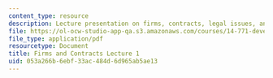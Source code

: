 ```yaml
---
content_type: resource
description: Lecture presentation on firms, contracts, legal issues, and reputation.
file: https://ol-ocw-studio-app-qa.s3.amazonaws.com/courses/14-771-development-economics-microeconomic-issues-and-policy-models-fall-2008/053a266b6ebf33ac484d6d965ab5ae13_lec13.pdf
file_type: application/pdf
resourcetype: Document
title: Firms and Contracts Lecture 1
uid: 053a266b-6ebf-33ac-484d-6d965ab5ae13
---
```

